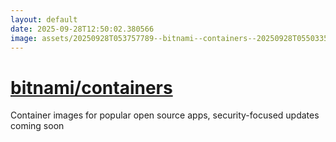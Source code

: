 ```yaml
---
layout: default
date: 2025-09-28T12:50:02.380566
image: assets/20250928T053757789--bitnami--containers--20250928T055033591--cropped.png
---
```


# [bitnami/containers](https://github.com/bitnami/containers)

Container images for popular open source apps, security-focused updates coming soon
